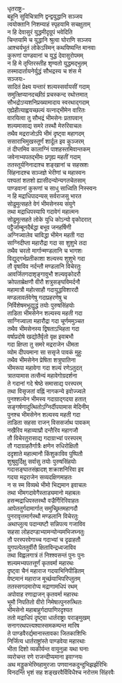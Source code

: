 धृतराष्ट्रः-  
बहूनि सुविचित्राणि द्वन्द्वयुद्धानि सञ्जय  
त्वयोक्तानि निशम्याहं स्पृहयामि सचक्षुताम्  
न हि देवासुरं युद्धमीदृग्रूपं भवेदिति  
चिन्तयामि च युद्धानि श्रुत्वा घोराणि सञ्जय   
आश्चर्यभूतं लोकेऽस्मिन् कथयिष्यन्ति मानवाः  
कुरूणां पाण्डवानां च युद्धं देवासुरोपमम्  
न हि मे तृप्तिरस्तीह शृण्वतो युद्धमद्भुतम्  
तस्मादार्तायनेर्युद्धं सौभद्रस्य च शंस मे  
सञ्जयः-   
सादितं प्रेक्ष्य यन्तारं शल्यस्सर्वायसीं गदाम्  
समुत्क्षिप्यानदच्छीग्रं प्रचस्कन्द रथोत्तमात्  
सौभद्रोऽप्यशनिप्रख्यामादाय स्वरथाद्गदाम्  
एह्येहीत्याह्वयच्छल्यं यत्नाद्भीमेन वारितः  
वारयित्वा तु सौभद्रं भीमसेनः प्रतापवान्  
शल्यमासाद्य समरे तस्थौ मेरुरिवाचलः  
तथैव मद्रराजोऽपि भीमं दृष्ट्वा महागदम्  
ससाराभिमुखस्तूर्णं शार्दूल इव कुञ्जरम्  
तं दीप्तमिव कालाग्निं पाशहस्तमिवान्तकम्   
जवेनाभ्यपतद्भीमः प्रगृह्य महतीं गदाम्  
ततस्तूर्यनिनादाश्च शङ्खानां च सहस्रशः  
सिंहनादश्च सञ्जज्ञे भेरीणां च महास्वनः  
पश्यतां शतशो ह्यासीदन्योन्यगतचेतसाम्  
पाण्डवानां कुरूणां च साधु साध्विति निस्स्वनः  
न हि मद्राधिपादन्यस् सर्वराजसु भारत  
सोढुमुत्सहते वेगं भीमसेनस्य संयुगे  
तथा मद्राधिपस्यापि गदावेगं महात्मनः  
सोढुमुत्सहते लोके युधि कोऽन्यो वृकोदरात्  
पट्टैर्जाम्बूनदैर्बद्धा बभूव जनहर्षिणी  
अग्निज्वालेव चाविद्धा भीमेन महती गदा  
साग्निदीप्ता महारौद्रा गदा सा शुशुभे तदा  
तथैव चरतो मार्गान्मण्डलानि च भागशः  
विद्युद्गर्भप्रतीकाशा शल्यस्य शुशुभे गदा  
तौ वृषाविव नर्दन्तौ मण्डलानि विचेरतुः  
आवर्जितगदाशृङ्गावुभौ शल्यवृकोदरौ  
क्रोपताम्रेक्षणौ वीरौ शत्रुसङ्घविमर्दनौ  
महामात्रौ महोत्साहौ गदायुद्धविशारदौ  
मण्डलावर्तवेगेषु गदाप्रहरणेषु च  
निर्विशेषमभूद्युद्धं तयोः पुरुषसिंहयोः  
ताडिता भीमसेनेन शल्यस्य महती गदा  
साग्निज्वाला महारौद्रा गदा चूर्णममुञ्चत  
तथैव भीमसेनस्य द्विषताऽभिहता गदा  
वर्षाप्रदोषे खद्योतैर्वृतो वृक्ष इवाबभौ  
गदा क्षिप्ता तु समरे मद्रराजेन धीमता  
व्योम दीपयमाना सा ससृजे पावकं मुहुः  
तथैव भीमसेनेन प्रेषिता शत्रुघातिना  
भीमरूपा महावेगा गदा शल्यं रणेऽतुदत्  
त्रातयामास तत्सैन्यं महावेगोग्रदर्शना  
ते गदानां गदे श्रेष्ठे समासाद्य परस्परम्  
तथा विसृजतां वह्निं नागकन्ये इवोज्ज्वले  
पुनश्शल्येन भीमस्य गदाग्राद्गदया हतात्  
सङ्गर्षणादुत्थितोऽग्निर्दीपयामास मेदिनीम्  
पुनश्च भीमसेनेन शल्यस्य महती गदा  
ताडिता सहसा राजन् विससर्जाथ पावकम्  
नखैरिव महाव्याघ्रौ दन्तैरिव महागजौ  
तौ विचेरतुरासाद्य गदाग्राभ्यां परस्परम्  
तौ गदाग्राहतैर्गात्रैः क्षणेन रुधिरोक्षितौ  
ददृशाते महात्मानौ किंशुकाविव पुष्पितौ  
शुश्रुवुर्दिक्षु सर्वासु तयोः पुरुषसिंहयोः  
गदासङ्घातसंह्रादश् शक्राशनिरिवा इव  
गदया मद्रराजेन सव्यदक्षिणमाहतः  
न स स्म विव्यथे भीमो भिद्यमान इवाचलः  
तथा भीमगदावेगैस्ताड्यमानो महाबलः  
हसन्मद्राधिपस्तस्थौ वज्रैर्गिरिरिवाहतः  
आपेततुर्गदामार्गात् समुच्छ्रितमहागदौ  
पुनरावृत्तमार्गस्थौ मण्डलानि विचेरतुः  
अथाप्लुत्य पदान्यष्टौ सन्निपत्य गजाविव  
सहसा लोहदण्डाभ्यामन्योन्यमभिजघ्नतुः  
तौ परस्परवेगाच्च गदाभ्यां च दृढाहतौ  
युगपत्पेततुर्वीरौ क्षिताविन्द्रध्वजाविव  
तथा विह्वलगात्रं तं निश्श्वसन्तं पुनः पुनः  
शल्यमभ्यपतत्तूर्णं कृतवर्मा महारथः  
दृष्ट्वा चैनं महाराज गदयाभिनिपीडितम्  
वेष्टमानं महाराज मूर्च्छयाभिपरिप्लुतम्  
ततस्सगदमारोप्य मद्राणामधिपं रथम्  
अपोवाह रणाद्राजन् कृतवर्मा महारथः  
भूमौ निपतितो वीरो निमेषात्पुनरुत्थितः  
भीमसेनो महाबाहुर्गदापाणिरदृश्यत  
ततो मद्राधिपं दृष्ट्वा धार्तराष्ट्राः पराङ्मुखम्  
सनागरथपत्त्यश्वास्समकम्पन्त मारिष  
ते पाण्डवैरर्द्यमानास्तावका जितकाशिभिः  
निर्जित्य धार्तराष्ट्रांस्ते पाण्डवेया महारथाः  
भीता दिशो व्यकीर्यन्त वायुनुन्ना यथा घनाः  
व्यरोचन्त रणे राजन्दीप्यमाना इवाग्नयः  
अथ मड्डुकभेरिमहामुरजाः पणवानकदुन्दुभिझर्झरिभिः  
विनदन्ति भृशं सह शङ्खरवैर्विविधैश्च नरोत्तम सिंहरवैः  
